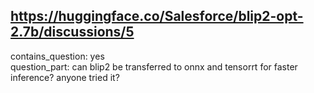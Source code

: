 ## https://huggingface.co/Salesforce/blip2-opt-2.7b/discussions/5

contains_question: yes  
question_part: can blip2 be transferred to onnx and tensorrt for faster inference? anyone tried it?